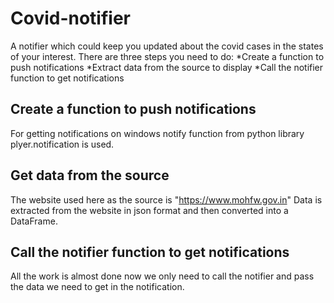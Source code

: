 # Covid-notifier
A notifier which could keep you updated about the covid cases in the states of your interest.
There are three steps you need to do:
*Create a function to push notifications
*Extract data from the source to display
*Call the notifier function to get notifications

## Create a function to push notifications
For getting notifications on windows notify function from python library plyer.notification is used.

## Get data from the source
The website used here as the source is "https://www.mohfw.gov.in" 
Data is extracted from the website in json format and then converted into a DataFrame.

## Call the notifier function to get notifications
All the work is almost done now we only need to call the notifier and pass the data we need to get in the notification.
